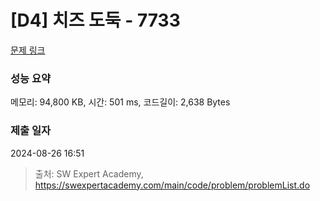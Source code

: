 # [D4] 치즈 도둑 - 7733 

[문제 링크](https://swexpertacademy.com/main/code/problem/problemDetail.do?contestProbId=AWrDOdQqRCUDFARG) 

### 성능 요약

메모리: 94,800 KB, 시간: 501 ms, 코드길이: 2,638 Bytes

### 제출 일자

2024-08-26 16:51



> 출처: SW Expert Academy, https://swexpertacademy.com/main/code/problem/problemList.do